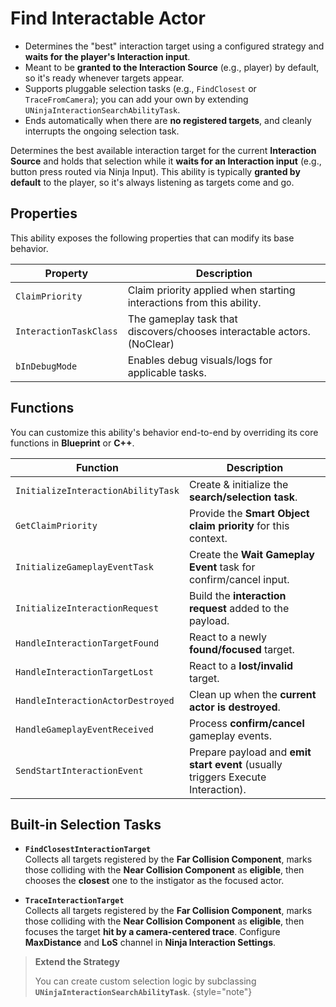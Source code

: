 # Find Interactable Actor
<primary-label ref="interaction"/>

<tldr>
    <ul>
        <li>Determines the "best" interaction target using a configured strategy and <b>waits for the player's Interaction input</b>.</li>
        <li>Meant to be <b>granted to the Interaction Source</b> (e.g., player) by default, so it's ready whenever targets appear.</li>
        <li>Supports pluggable selection tasks (e.g., <code>FindClosest</code> or <code>TraceFromCamera</code>); you can add your own by extending <code>UNinjaInteractionSearchAbilityTask</code>.</li>
        <li>Ends automatically when there are <b>no registered targets</b>, and cleanly interrupts the ongoing selection task.</li>
    </ul>
</tldr>

Determines the best available interaction target for the current **Interaction Source** and holds that selection while it
**waits for an Interaction input** (e.g., button press routed via Ninja Input). This ability is typically **granted by
default** to the player, so it's always listening as targets come and go.

## Properties

This ability exposes the following properties that can modify its base behavior.

| Property               | Description                                                             |
|------------------------|-------------------------------------------------------------------------|
| `ClaimPriority`        | Claim priority applied when starting interactions from this ability.    |
| `InteractionTaskClass` | The gameplay task that discovers/chooses interactable actors. (NoClear) |
| `bInDebugMode`         | Enables debug visuals/logs for applicable tasks.                        |

## Functions

You can customize this ability's behavior end-to-end by overriding its core functions in **Blueprint** or **C++**. 

| Function                           | Description                                                                      | 
|------------------------------------|----------------------------------------------------------------------------------|
| `InitializeInteractionAbilityTask` | Create & initialize the **search/selection task**.                               |      
| `GetClaimPriority`                 | Provide the **Smart Object claim priority** for this context.                    | 
| `InitializeGameplayEventTask`      | Create the **Wait Gameplay Event** task for confirm/cancel input.                |
| `InitializeInteractionRequest`     | Build the **interaction request** added to the payload.                          | 
| `HandleInteractionTargetFound`     | React to a newly **found/focused** target.                                       | 
| `HandleInteractionTargetLost`      | React to a **lost/invalid** target.                                              | 
| `HandleInteractionActorDestroyed`  | Clean up when the **current actor is destroyed**.                                | 
| `HandleGameplayEventReceived`      | Process **confirm/cancel** gameplay events.                                      | 
| `SendStartInteractionEvent`        | Prepare payload and **emit start event** (usually triggers Execute Interaction). |

## Built-in Selection Tasks

- **`FindClosestInteractionTarget`**  
  Collects all targets registered by the **Far Collision Component**, marks those colliding with the **Near Collision Component** as **eligible**, then chooses the **closest** one to the instigator as the focused actor.

- **`TraceInteractionTarget`**  
  Collects all targets registered by the **Far Collision Component**, marks those colliding with the **Near Collision Component** as **eligible**, then focuses the target **hit by a camera-centered trace**. Configure **MaxDistance** and **LoS** channel in **Ninja Interaction Settings**.

> **Extend the Strategy** 
> 
> You can create custom selection logic by subclassing **`UNinjaInteractionSearchAbilityTask`**.
{style="note"}
